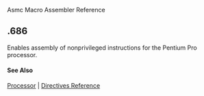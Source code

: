 Asmc Macro Assembler Reference

## .686

Enables assembly of nonprivileged instructions for the Pentium Pro processor.

#### See Also

[Processor](processor.md) | [Directives Reference](readme.md)
